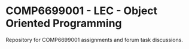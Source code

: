 # COMP6699001 - LEC - Object Oriented Programming

Repository for COMP6699001 assignments and forum task discussions.
